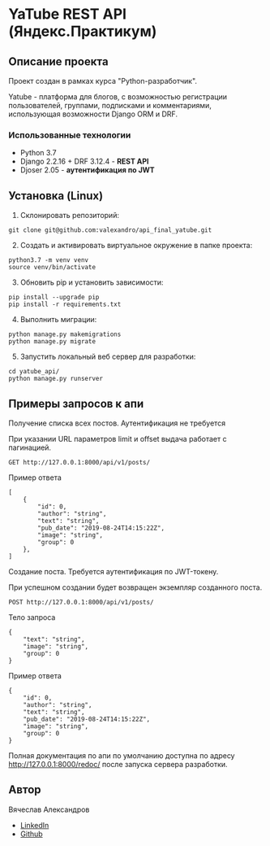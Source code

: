 # YaTube REST API (Яндекс.Практикум)
## Описание проекта
Проект создан в рамках курса "Python-разработчик".

Yatube - платформа для блогов, с возможностью регистрации пользователей, группами, подписками и комментариями, использующая возможности Django ORM и DRF.

### Использованные технологии
- Python 3.7
- Django 2.2.16 + DRF 3.12.4 - **REST API**
- Djoser 2.05 - **аутентификация по JWT**

## Установка (Linux)
1. Склонировать репозиторий:
```
git clone git@github.com:valexandro/api_final_yatube.git
```
2. Создать и активировать виртуальное окружение в папке проекта:
```
python3.7 -m venv venv
source venv/bin/activate
```
3. Обновить pip и установить зависимости:
```
pip install --upgrade pip
pip install -r requirements.txt
```
4. Выполнить миграции:
```
python manage.py makemigrations
python manage.py migrate
```
5. Запустить локальный веб сервер для разработки:
```
cd yatube_api/
python manage.py runserver
```
## Примеры запросов к апи
Получение списка всех постов. Аутентификация не требуется

При указании URL параметров limit и offset выдача работает с пагинацией.
```
GET http://127.0.0.1:8000/api/v1/posts/
```
Пример ответа
```
[
    {
        "id": 0,
        "author": "string",
        "text": "string",
        "pub_date": "2019-08-24T14:15:22Z",
        "image": "string",
        "group": 0
    },
]
```
Создание поста. Требуется аутентификация по JWT-токену.

При успешном создании будет возвращен экземпляр созданного поста.
```
POST http://127.0.0.1:8000/api/v1/posts/
```
Тело запроса
```
{
    "text": "string",
    "image": "string",
    "group": 0
}
```
Пример ответа
```
{
    "id": 0,
    "author": "string",
    "text": "string",
    "pub_date": "2019-08-24T14:15:22Z",
    "image": "string",
    "group": 0
}
```
Полная документация по апи по умолчанию доступна по адресу http://127.0.0.1:8000/redoc/ после запуска сервера разработки.

## Автор
Вячеслав Александров
- [LinkedIn](https://www.linkedin.com/in/valexandro/)
- [Github](https://github.com/valexandro/)